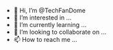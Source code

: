 - 👋 Hi, I’m @TechFanDome
- 👀 I’m interested in ...
- 🌱 I’m currently learning ...
- 💞️ I’m looking to collaborate on ...
- 📫 How to reach me ...

<!---
TechFanDome/TechFanDome is a ✨ special ✨ repository because its `README.md` (this file) appears on your GitHub profile.
You can click the Preview link to take a look at your changes.
--->

